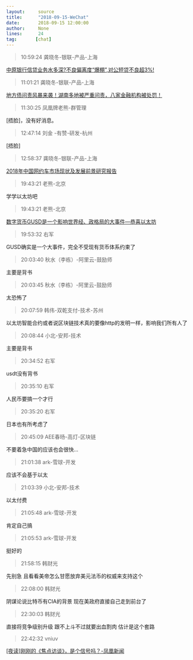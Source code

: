 ```yaml
---
layout:     source 
title:      "2018-09-15-WeChat"
date:       2018-09-15 12:00:00
author:     None
lines:      24 
tag:       [chat]
---
```

> 10:59:24  龚晓冬-银联-产品-上海  
   
[中原银行信贷业务水多深?不良偏离度“爆棚”,对公短贷不良超3%!
](https://c.m.163.com/news/a/DRMHBR9S0519B3D7.html?spss=newsapp)  
   
> 11:01:21  龚晓冬-银联-产品-上海  
   
[地方债问责风暴来袭！湖南多地被严重问责，八家金融机构被处罚！
](https://c.m.163.com/news/a/DRMEITD70519KEIJ.html?spss=newsapp)  
   
> 11:30:25  凤凰牌老熊-群管理  
   
[捂脸]，没有好消息。  
   
> 12:47:14  刘金 -有赞-研发-杭州  
   
[捂脸]  
   
> 12:58:37  龚晓冬-银联-产品-上海  
   
[2018年中国网约车市场现状及发展前景研究报告
](https://c.m.163.com/news/a/DRM74GCN05198SOQ.html?spss=newsapp)  
   
> 19:43:21  老熊-北京  
   
学学以太坊吧  
   
> 19:43:21  老熊-北京  
   
[数字货币GUSD是一个影响世界经、政格局的大事件—恭喜以太坊
](https://zhuanlan.zhihu.com/p/44488603?utm_source=wechat_session&amp;amp;amp;utm_medium=social&amp;amp;amp;utm_oi=50877234675712)  
   
> 19:53:32  右军  
   
GUSD确实是一个大事件，完全不受现有货币体系约束了   
   
> 20:03:40  秋水（李栋）-阿里云-鼓励师  
   
主要是背书  
   
> 20:03:45  秋水（李栋）-阿里云-鼓励师  
   
太恐怖了  
   
> 20:07:59  韩伟-双乾支付-技术-苏州  
   
以太坊智能合约或者说区块链技术真的要像http的发明一样，影响我们所有人了  
   
> 20:08:44  小北-安邦-技术  
   
主要是背书  
   
> 20:34:52  右军  
   
usdt没有背书  
   
> 20:35:10  右军  
   
人民币要搞一个才行  
   
> 20:35:20  右军  
   
日本也有所考虑了  
   
> 20:45:09  AEE春旸-高灯-区块链  
   
不要着急中国的应该也会很快…  
   
> 21:01:38  ark-雪球-开发  
   
应该不会基于以太  
   
> 21:03:39  小北-安邦-技术  
   
以太付费  
   
> 21:05:48  ark-雪球-开发  
   
肯定自己搞    
   
> 21:05:53  ark-雪球-开发  
   
挺好的  
   
> 21:58:15  韩财光  
   
先别急 且看看美帝怎么甘愿放弃美元法币的权威来支持这个  
   
> 22:08:00  韩财光  
   
阴谋论说比特币有CIA的背景 现在美政府直接自己走到前台了  
   
> 22:30:03  韩财光  
   
直接将竞争级别升级 跟不上斗不过就要出血割肉 估计是这个套路  
   
> 22:42:32  vniuv  
   
[[夜读]刚刚的《焦点访谈》，是个信号吗？-凤凰新闻
](https://ishare.iclient.ifeng.com/shareNews?forward=1&amp;amp;amp;aid=cmpp_034240060067408&amp;amp;amp;aman=88M1fcJ050l0fe69f230b2de2472feG1fbFcb4h8c9&amp;amp;amp;gud=&amp;amp;amp;ch=)  
   
